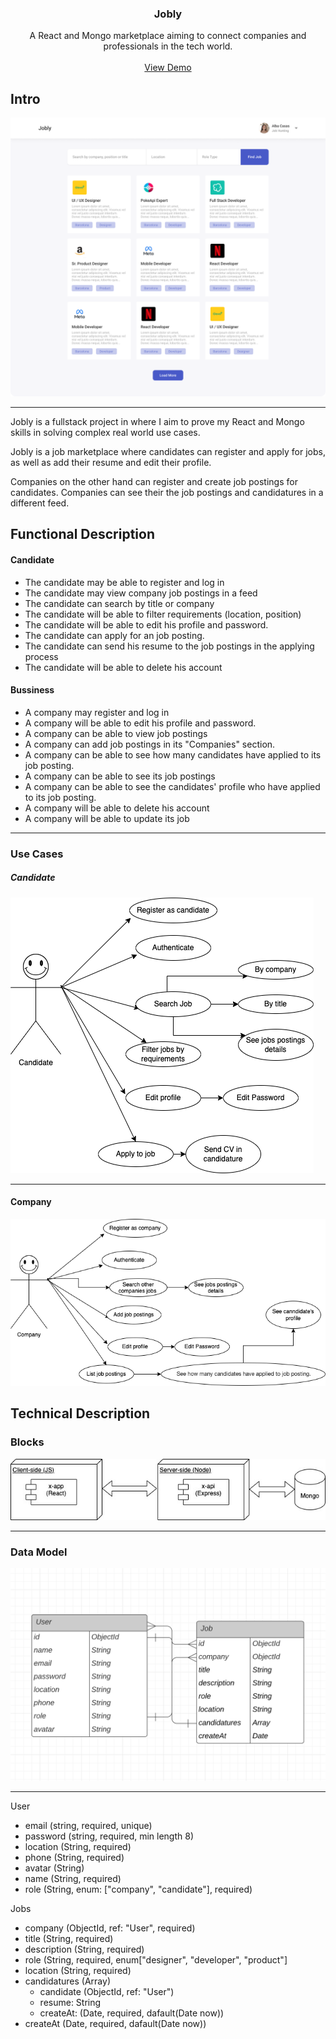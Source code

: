 <div align="center">
  <h3 align="center">Jobly</h3>
  <p align="center">
    A React and Mongo marketplace aiming to connect companies and professionals in the tech world.
    <br />
    <br />
    <a href="https://jobly-ac.netlify.app/">View Demo</a></p>
</div>

## Intro

![alt Jobly Project](./doc/preview.png)

---

Jobly is a fullstack project in where I aim to prove my React and Mongo skills in solving complex real world use cases.

Jobly is a job marketplace where candidates can register and apply for jobs, as well as add their resume and edit their profile.

Companies on the other hand can register and create job postings for candidates. Companies can see their the job postings and candidatures in a different feed.

## Functional Description

#### Candidate

- The candidate may be able to register and log in
- The candidate may view company job postings in a feed
- The candidate can search by title or company
- The candidate will be able to filter requirements (location, position)
- The candidate will be able to edit his profile and password.
- The candidate can apply for an job posting.
- The candidate can send his resume to the job postings in the applying process
- The candidate will be able to delete his account

#### Bussiness

- A company may register and log in
- A company will be able to edit his profile and password.
- A company can be able to view job postings
- A company can add job postings in its "Companies" section.
- A company can be able to see how many candidates have applied to its job posting.
- A company can be able to see its job postings
- A company can be able to see the candidates' profile who have applied to its job posting.
- A company will be able to delete his account
- A company will be able to update its job

---

### Use Cases

##### Candidate

![alt Jobly Project](./doc/use-case-candidate.png)

---

#### Company

![alt Jobly Project](./doc/uses-cases-company.png)

## Technical Description

### Blocks

![alt Jobly Project](./doc/blocks.jpg)

---

### Data Model

![alt Jobly Project](./doc/diagram.png)

---

User

- email (string, required, unique)
- password (string, required, min length 8)
- location (String, required)
- phone (String, required)
- avatar (String)
- name (String, required)
- role (String, enum: ["company", "candidate"], required)

Jobs

- company (ObjectId, ref: "User", required)
- title (String, required)
- description (String, required)
- role (String, required, enum["designer", "developer", "product"]
- location (String, required)
- candidatures (Array)
  - candidate (ObjectId, ref: "User")
  - resume: String
  - createAt: (Date, required, dafault(Date now))
- createAt (Date, required, dafault(Date now))
